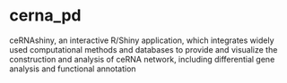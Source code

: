 # cerna_pd
ceRNAshiny, an interactive R/Shiny application, which integrates 
widely used computational methods and databases to provide and visualize the 
construction and analysis of ceRNA network, including differential gene 
analysis and functional annotation
